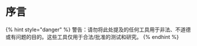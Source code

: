 # 序言









{% hint style="danger" %}
警告：请勿将此处提及的任何工具用于非法、不道德或有问题的目的。这些工具仅用于合法/批准的测试和研究。
{% endhint %}

